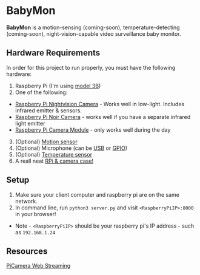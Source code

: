 # BabyMon
**BabyMon** is a motion-sensing (coming-soon), temperature-detecting (coming-soon), night-vision-capable video surveillance baby monitor.

## Hardware Requirements
In order for this project to run properly, you must have the following hardware:
1. Raspberry Pi (I'm using [model 3B](https://www.adafruit.com/product/3775))
2. One of the following:
- [Raspberry Pi Nightvision Camera](https://www.amazon.com/gp/product/B0759GYR51/ref=ppx_yo_dt_b_asin_title_o00_s00?ie=UTF8&psc=1) - Works well in low-light. Includes infrared emitter & sensors.
- [Raspberry Pi Noir Camera](https://www.amazon.com/Raspberry-Pi-Camera-Module-1080P30/dp/B071WP53K7/ref=sr_1_2_sspa?crid=24AXW3MYYS8ZQ&keywords=raspberry+pi+noir+camera&qid=1562121436&s=electronics&sprefix=raspberry+pi+Noir+Cam%2Cmobile%2C135&sr=1-2-spons&psc=1) - works well if you have a separate infrared light emitter
- [Raspberry Pi Camera Module](https://www.amazon.com/Raspberry-Pi-Camera-Module-Megapixel/dp/B01ER2SKFS) - only works well during the day
3. (Optional) [Motion sensor](https://www.gearbest.com/development-boards/pp_70386.html)
4. (Optional) Microphone (can be [USB](https://www.adafruit.com/product/3367) or [GPIO](https://www.amazon.com/Adafruit-Electret-Microphone-Amplifier-MAX9814/dp/B00SLYAI9K))
5. (Optional) [Temperature sensor](https://www.amazon.com/Gowoops-Temperature-Humidity-Measurement-Raspberry/dp/B073F472JL)
6. A reall neat [RPi & camera case!](https://smarticase.com/collections/all/products/smartipi-kit-3?variant=4366898177)

## Setup
1. Make sure your client computer and raspberry pi are on the same network.
2. In command line, run `python3 server.py` and visit `<RaspberryPiIP>:8000` in your browser!
* Note - `<RaspberryPiIP>` should be your raspberry pi's IP address - such as `192.168.1.24`

## Resources
[PiCamera Web Streaming](https://picamera.readthedocs.io/en/release-1.13/recipes2.html#web-streaming)
